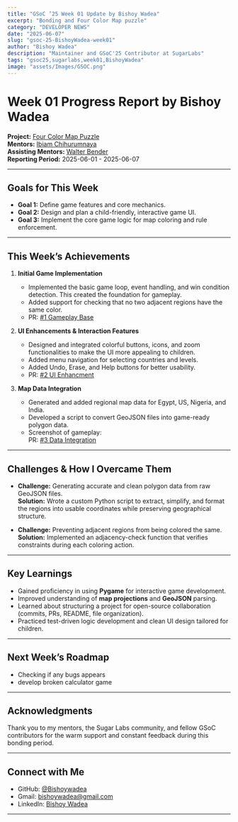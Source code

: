 ```yaml
---
title: "GSoC ’25 Week 01 Update by Bishoy Wadea"
excerpt: "Bonding and Four Color Map puzzle"
category: "DEVELOPER NEWS"
date: "2025-06-07"
slug: "gsoc-25-BishoyWadea-week01"
author: "Bishoy Wadea"
description: "Maintainer and GSoC'25 Contributor at SugarLabs"
tags: "gsoc25,sugarlabs,week01,BishoyWadea"
image: "assets/Images/GSOC.png"
---
```


<!-- markdownlint-disable -->

# Week 01 Progress Report by Bishoy Wadea

**Project:** [Four Color Map Puzzle](https://github.com/Bishoywadea/Four-Color-Map)  
**Mentors:** [Ibiam Chihurumnaya](https://github.com/chimosky)  
**Assisting Mentors:** [Walter Bender](https://github.com/walterbender/)  
**Reporting Period:** 2025-06-01 - 2025-06-07  

---

## Goals for This Week

- **Goal 1:** Define game features and core mechanics.
- **Goal 2:** Design and plan a child-friendly, interactive game UI.
- **Goal 3:** Implement the core game logic for map coloring and rule enforcement.

---

## This Week’s Achievements

1. **Initial Game Implementation**
   - Implemented the basic game loop, event handling, and win condition detection. This created the foundation for gameplay.
   - Added support for checking that no two adjacent regions have the same color.  
   - PR: [#1 Gameplay Base](hhttps://github.com/Bishoywadea/Four-Color-Map/commit/91eabce38439fc08da652d1de309b556393fcee3)

2. **UI Enhancements & Interaction Features**  
   - Designed and integrated colorful buttons, icons, and zoom functionalities to make the UI more appealing to children.
   - Added menu navigation for selecting countries and levels.
   - Added Undo, Erase, and Help buttons for better usability.  
   - PR: [#2 UI Enhancment](https://github.com/Bishoywadea/Four-Color-Map/commit/4fe1c755c47696cc20e6dd757190ed1f3df98717)

3. **Map Data Integration**
   - Generated and added regional map data for Egypt, US, Nigeria, and India.
   - Developed a script to convert GeoJSON files into game-ready polygon data.
   - Screenshot of gameplay:  
   PR: [#3 Data Integration](https://github.com/Bishoywadea/Four-Color-Map/commit/de018722d2d32d3ebd40429f8e59e1793cd34e9c)

---

## Challenges & How I Overcame Them

- **Challenge:** Generating accurate and clean polygon data from raw GeoJSON files.  
  **Solution:** Wrote a custom Python script to extract, simplify, and format the regions into usable coordinates while preserving geographical structure.

- **Challenge:** Preventing adjacent regions from being colored the same.  
  **Solution:** Implemented an adjacency-check function that verifies constraints during each coloring action.

---

## Key Learnings

- Gained proficiency in using **Pygame** for interactive game development.
- Improved understanding of **map projections** and **GeoJSON** parsing.
- Learned about structuring a project for open-source collaboration (commits, PRs, README, file organization).
- Practiced test-driven logic development and clean UI design tailored for children.

---

## Next Week’s Roadmap

- Checking if any bugs appears
- develop broken calculator game

---

## Acknowledgments

Thank you to my mentors, the Sugar Labs community, and fellow GSoC contributors for the warm support and constant feedback during this bonding period.

---

## Connect with Me

- GitHub: [@Bishoywadea](https://github.com/Bishoywadea)
- Gmail: [bishoywadea@gmail.com](mailto:bishoyw.fathy@gmail.com)
- LinkedIn: [Bishoy Wadea](https://www.linkedin.com/in/bishoy-wadea-27b016250/)

---
